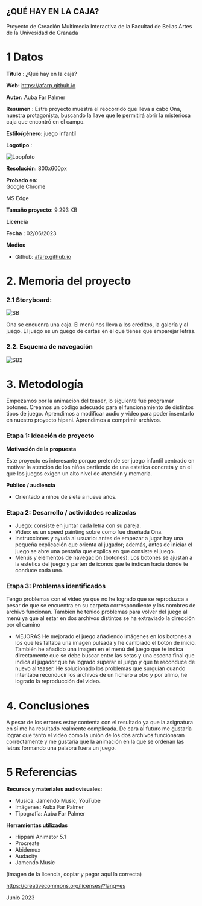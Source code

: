 ## ¿QUÉ HAY EN LA CAJA?

Proyecto de Creación Multimedia Interactiva de la  Facultad de Bellas Artes de la Univesidad de Granada



# 1 Datos 



**Titulo** : ¿Qué hay en la caja?

**Web:** https://afarp.github.io

**Autor:**  Auba Far Palmer

**Resumen** : Estre proyecto muestra el reocorrido que lleva a cabo Ona, nuestra protagonista, buscando la llave que le permitirá abrir la misteriosa caja que encontró en el campo.

**Estilo/género:**  juego infantil

**Logotipo** :


![Loopfoto](https://github.com/afarp/afarp.github.io/assets/134588146/86df0cc3-8849-4ce4-8312-63811e8741ca)
 

**Resolución:** 800x600px 

**Probado en:**  
Google Chrome

MS Edge

**Tamaño proyecto:** 9.293 KB

**Licencia**

**Fecha** : 02/06/2023

**Medios**

- Github: [afarp.github.io
](https://afarp.github.io)

# 2. Memoria del proyecto 

### 2.1 Storyboard: 


![SB](https://github.com/afarp/afarp.github.io/assets/134588146/4641cc05-63b3-42d7-b691-f9225e5d1ec7)

Ona se encuenra una caja.
El menú nos lleva a los créditos, la galería y al juego. El juego es un guego de cartas en el que tienes que emparejar letras.

### 2.2. Esquema de navegación 


![SB2](https://github.com/afarp/afarp.github.io/assets/134588146/53131ea0-3883-44b3-99c0-f12a6d752bd4)









# 3. Metodología

Empezamos por la animación del teaser, lo siguiente fué programar botones.
Creamos un código adecuado para el funcionamiento de distintos tipos de juego.
Aprendimos a modificar audio y video para poder insentarlo en nuestro proyecto hipani.
Aprendimos a comprimir archivos.

### Etapa 1: Ideación de proyecto


**Motivación de la propuesta** 

Este  proyecto es interesante porque pretende ser juego infantil centrado en motivar la atención de los niños partiendo de una estetica concreta y en el que los juegos exigen un alto nivel de atención y memoria.



**Publico / audiencia**

- Orientado a niños de siete a nueve años.





### Etapa 2: Desarrollo / actividades realizadas


- Juego: consiste en juntar cada letra con su pareja.
- Video: es un speed painting sobre como fue diseñada Ona.
- Instrucciones y ayuda al usuario: antes de empezar a jugar hay una pequeña explicación que orienta al jugador; además, antes de iniciar el juego se abre una pestaña que explica en que consiste el juego.
- Menús y elementos de navegación (botones): Los botones se ajustan a la estetica del juego y parten de iconos que te indican hacia dónde te conduce cada uno.




### Etapa 3: Problemas identificados

Tengo problemas con el video ya que no he logrado que se reproduzca a pesar de que se encuentra en su carpeta correspondiente y los nombres de archivo funcionan. 
También he tenido problemas para volver del juego al menú ya que al estar en dos archivos distintos se ha extraviado la dirección por el camino

 - MEJORAS
    He mejorado el juego añadiendo imágenes en los botones a los que les faltaba una imagen pulsada y he cambiado el botón de inicio. También he añadido una imagen en el menú del juego que te indica directamente     que se debe buscar entre las setas y una escena final que indica al jugador que ha logrado superar el juego y que te reconduce de nuevo al teaser. He solucionado los problemas que surguían cuando intentaba       reconducir los archivos de un fichero a otro y por úlimo, he logrado la reproducción del video.



# 4. Conclusiones 

A pesar de los errores estoy contenta con el resultado ya que la asignatura en sí me ha resultado realmente complicada. 
De cara al futuro me gustaría lograr que tanto el video como la unión de los dos archivos funcionaran correctamente y me gustaría que la animación en la que se ordenan las letras formando una palabra fuera un juego.






# 5 Referencias 


**Recursos y materiales audiovisuales:**

* Musica: Jamendo Music, YouTube
* Imágenes: Auba Far Palmer 
* Tipografía: Auba Far Palmer

**Herramientas utilizadas**

- Hippani Animator 5.1
- Procreate
- Abidemux
- Audacity
- Jamendo Music



(imagen de la licencia, copiar y pegar aquí la correcta)

https://creativecommons.org/licenses/?lang=es

Junio 2023
